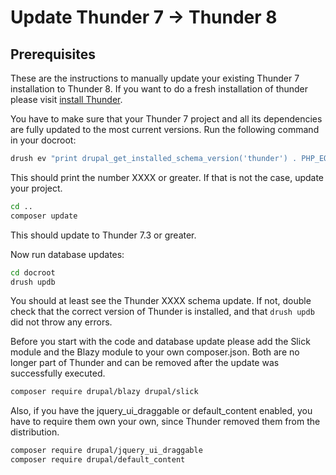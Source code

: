 # Update Thunder 7 -> Thunder 8

## Prerequisites

These are the instructions to manually update your existing Thunder 7 installation to Thunder 8. If
you want to do a fresh installation of thunder please visit [install Thunder](../setup.md#install-thunder).

You have to make sure that your Thunder 7 project and all its dependencies are fully updated to the most current
versions. Run the following command in your docroot:

```bash
drush ev "print drupal_get_installed_schema_version('thunder') . PHP_EOL;"
```

This should print the number XXXX or greater. If that is not the case, update your project.

```bash
cd ..
composer update
```

This should update to Thunder 7.3 or greater.

Now run database updates:

```bash
cd docroot
drush updb
```

You should at least see the Thunder XXXX schema update. If not, double check that the correct version of Thunder
is installed, and that `drush updb` did not throw any errors.

Before you start with the code and database update please add the Slick module and the
Blazy module to your own composer.json. Both are no longer part of Thunder and can be removed after the update
was successfully executed.

```bash
composer require drupal/blazy drupal/slick
```

Also, if you have the jquery_ui_draggable or default_content enabled, you have to
require them own your own, since Thunder removed them from the distribution.

```bash
composer require drupal/jquery_ui_draggable
composer require drupal/default_content
```
